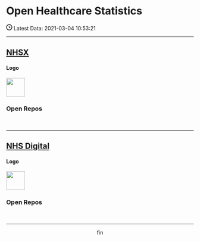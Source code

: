 # Open Healthcare Statistics

<p><svg xmlns="http://www.w3.org/2000/svg" viewBox="0 0 16 16" width="16" height="16"><path fill-rule="evenodd" d="M1.5 8a6.5 6.5 0 1113 0 6.5 6.5 0 01-13 0zM8 0a8 8 0 100 16A8 8 0 008 0zm.5 4.75a.75.75 0 00-1.5 0v3.5a.75.75 0 00.471.696l2.5 1a.75.75 0 00.557-1.392L8.5 7.742V4.75z"></path></svg> Latest Data: 2021-03-04 10:53:21</p>

---

## [NHSX](https://github.com/nhsx)

#### Logo

<img src="https://avatars.githubusercontent.com/u/47388472?v=4" width="50"/>

### Open Repos

<div id="NHSX"></div>
<script>
    fetch('github_api/nhsx_repos.json')
        .then(function (response) {
            return response.json();
        })
        .then(function (datax) {
            appendData(datax);
        })
        .catch(function (err) {
            console.log('error: ' + err);
        });
    function appendData(datax) {
        var mainContainer = document.getElementById("NHSX");
        for (var i = 0; i < datax.length; i++) {
            var div = document.createElement("div");
            div.innerHTML = datax[i].name;
            mainContainer.appendChild(div);
        }
    }
</script>
<br/>

---

## [NHS Digital](https://github.com/NHSDigital)

#### Logo

<img src="https://avatars.githubusercontent.com/u/6683590?v=4" width="50"/>

### Open Repos

<div id="NHSD"></div>
<script>
    fetch('github_api/nhsdigital_repos.json')
        .then(function (responser) {
            return responser.json();
        })
        .then(function (datad) {
            appendData(datad);
        })
        .catch(function (err) {
            console.log('error: ' + err);
        });
    function appendData(datad) {
        var mainContainer = document.getElementById("NHSD");
        for (var i = 0; i < datad.length; i++) {
            var div = document.createElement("div");
            div.innerHTML = datad[i].name;
            mainContainer.appendChild(div);
        }
    }
</script>
<br/>

---

<center>fin</center>
